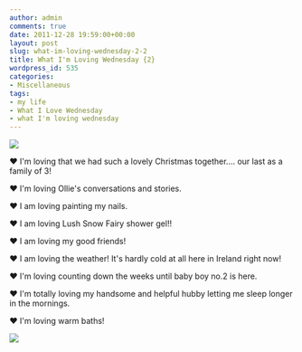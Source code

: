 ```yaml
---
author: admin
comments: true
date: 2011-12-28 19:59:00+00:00
layout: post
slug: what-im-loving-wednesday-2-2
title: What I'm Loving Wednesday {2}
wordpress_id: 535
categories:
- Miscellaneous
tags:
- my life
- What I Love Wednesday
- what I'm loving wednesday
---
```


[![](http://4.bp.blogspot.com/-g2Cuev_J1yk/Tu1bs4yZvHI/AAAAAAAAEOA/2MvYeAfLFuc/s200/WILW.jpg)](http://littledaisymay.blogspot.com/)

  


❤  I'm loving that we had such a lovely Christmas together.... our last as a family of 3!  
  
❤  I'm loving Ollie's conversations and stories.  
  
❤  I am loving painting my nails.  
  
❤  I am loving Lush Snow Fairy shower gel!!  
  
❤  I am loving my good friends!  
  
❤  I am loving the weather!  It's hardly cold at all here in Ireland right now!  
  
❤  I'm loving counting down the weeks until baby boy no.2 is here.  
  
❤  I'm totally loving my handsome and helpful hubby letting me sleep longer in the mornings.  
  
❤  I'm loving warm baths!

![](https://blogger.googleusercontent.com/tracker/251139911615938991-4195903062031597760?l=www.outmumbered.com)

